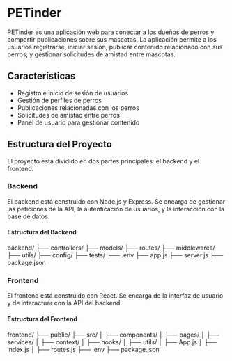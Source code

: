 # PETinder

PETinder es una aplicación web para conectar a los dueños de perros y compartir publicaciones sobre sus mascotas. La aplicación permite a los usuarios registrarse, iniciar sesión, publicar contenido relacionado con sus perros, y gestionar solicitudes de amistad entre mascotas.

## Características

- Registro e inicio de sesión de usuarios
- Gestión de perfiles de perros
- Publicaciones relacionadas con los perros
- Solicitudes de amistad entre perros
- Panel de usuario para gestionar contenido

## Estructura del Proyecto

El proyecto está dividido en dos partes principales: el backend y el frontend.

### Backend

El backend está construido con Node.js y Express. Se encarga de gestionar las peticiones de la API, la autenticación de usuarios, y la interacción con la base de datos.

#### Estructura del Backend

backend/
├── controllers/
├── models/
├── routes/
├── middlewares/
├── utils/
├── config/
├── tests/
├── .env
├── app.js
├── server.js
├── package.json


### Frontend

El frontend está construido con React. Se encarga de la interfaz de usuario y de interactuar con la API del backend.

#### Estructura del Frontend

frontend/
├── public/
├── src/
│ ├── components/
│ ├── pages/
│ ├── services/
│ ├── context/
│ ├── hooks/
│ ├── utils/
│ ├── App.js
│ ├── index.js
│ ├── routes.js
├── .env
├── package.json


